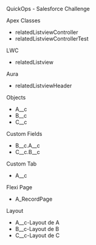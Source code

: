 QuickOps - Salesforce Challenge

Apex Classes
- relatedListviewController
- relatedListviewControllerTest

LWC
- relatedListview

Aura
- relatedListviewHeader

Objects
- A__c
- B__c
- C__c

Custom Fields
- B__c.A__c
- C__c.B__c

Custom Tab
- A__c

Flexi Page
- A_RecordPage

Layout
- A__c-Layout de A
- B__c-Layout de B
- C__c-Layout de C
